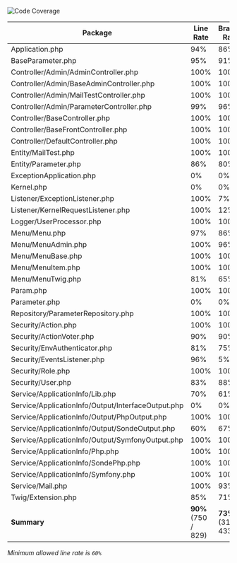 ![Code Coverage](https://img.shields.io/badge/Code%20Coverage-90%25-success?style=flat)

Package | Line Rate | Branch Rate | Health
-------- | --------- | ----------- | ------
Application.php | 94% | 86% | ✔
BaseParameter.php | 95% | 91% | ✔
Controller/Admin/AdminController.php | 100% | 100% | ✔
Controller/Admin/BaseAdminController.php | 100% | 100% | ✔
Controller/Admin/MailTestController.php | 100% | 100% | ✔
Controller/Admin/ParameterController.php | 99% | 96% | ✔
Controller/BaseController.php | 100% | 100% | ✔
Controller/BaseFrontController.php | 100% | 100% | ✔
Controller/DefaultController.php | 100% | 100% | ✔
Entity/MailTest.php | 100% | 100% | ✔
Entity/Parameter.php | 86% | 80% | ✔
ExceptionApplication.php | 0% | 0% | ❌
Kernel.php | 0% | 0% | ❌
Listener/ExceptionListener.php | 100% | 7% | ✔
Listener/KernelRequestListener.php | 100% | 12% | ✔
Logger/UserProcessor.php | 100% | 100% | ✔
Menu/Menu.php | 97% | 86% | ✔
Menu/MenuAdmin.php | 100% | 96% | ✔
Menu/MenuBase.php | 100% | 100% | ✔
Menu/MenuItem.php | 100% | 100% | ✔
Menu/MenuTwig.php | 81% | 65% | ✔
Param.php | 100% | 100% | ✔
Parameter.php | 0% | 0% | ❌
Repository/ParameterRepository.php | 100% | 100% | ✔
Security/Action.php | 100% | 100% | ✔
Security/ActionVoter.php | 90% | 90% | ✔
Security/EnvAuthenticator.php | 81% | 75% | ✔
Security/EventsListener.php | 96% | 5% | ✔
Security/Role.php | 100% | 100% | ✔
Security/User.php | 83% | 88% | ✔
Service/ApplicationInfo/Lib.php | 70% | 61% | ➖
Service/ApplicationInfo/Output/InterfaceOutput.php | 0% | 0% | ❌
Service/ApplicationInfo/Output/PhpOutput.php | 100% | 100% | ✔
Service/ApplicationInfo/Output/SondeOutput.php | 60% | 67% | ➖
Service/ApplicationInfo/Output/SymfonyOutput.php | 100% | 100% | ✔
Service/ApplicationInfo/Php.php | 100% | 100% | ✔
Service/ApplicationInfo/SondePhp.php | 100% | 100% | ✔
Service/ApplicationInfo/Symfony.php | 100% | 100% | ✔
Service/Mail.php | 100% | 93% | ✔
Twig/Extension.php | 85% | 71% | ✔
**Summary** | **90%** (750 / 829) | **73%** (316 / 433) | ✔

_Minimum allowed line rate is `60%`_

